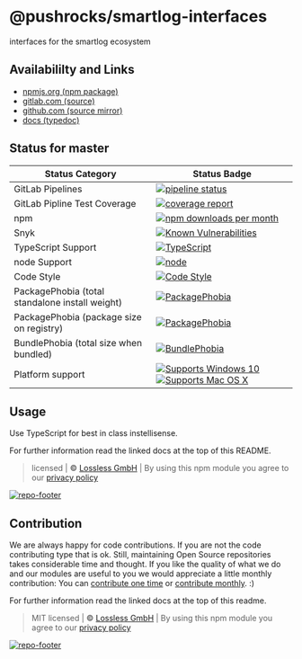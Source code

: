 # @pushrocks/smartlog-interfaces
interfaces for the smartlog ecosystem

## Availabililty and Links
* [npmjs.org (npm package)](https://www.npmjs.com/package/@pushrocks/smartlog-interfaces)
* [gitlab.com (source)](https://gitlab.com/pushrocks/smartlog-interfaces)
* [github.com (source mirror)](https://github.com/pushrocks/smartlog-interfaces)
* [docs (typedoc)](https://pushrocks.gitlab.io/smartlog-interfaces/)

## Status for master

Status Category | Status Badge
-- | --
GitLab Pipelines | [![pipeline status](https://gitlab.com/pushrocks/smartlog-interfaces/badges/master/pipeline.svg)](https://lossless.cloud)
GitLab Pipline Test Coverage | [![coverage report](https://gitlab.com/pushrocks/smartlog-interfaces/badges/master/coverage.svg)](https://lossless.cloud)
npm | [![npm downloads per month](https://badgen.net/npm/dy/@pushrocks/smartlog-interfaces)](https://lossless.cloud)
Snyk | [![Known Vulnerabilities](https://badgen.net/snyk/pushrocks/smartlog-interfaces)](https://lossless.cloud)
TypeScript Support | [![TypeScript](https://badgen.net/badge/TypeScript/>=%203.x/blue?icon=typescript)](https://lossless.cloud)
node Support | [![node](https://img.shields.io/badge/node->=%2010.x.x-blue.svg)](https://nodejs.org/dist/latest-v10.x/docs/api/)
Code Style | [![Code Style](https://badgen.net/badge/style/prettier/purple)](https://lossless.cloud)
PackagePhobia (total standalone install weight) | [![PackagePhobia](https://badgen.net/packagephobia/install/@pushrocks/smartlog-interfaces)](https://lossless.cloud)
PackagePhobia (package size on registry) | [![PackagePhobia](https://badgen.net/packagephobia/publish/@pushrocks/smartlog-interfaces)](https://lossless.cloud)
BundlePhobia (total size when bundled) | [![BundlePhobia](https://badgen.net/bundlephobia/minzip/@pushrocks/smartlog-interfaces)](https://lossless.cloud)
Platform support | [![Supports Windows 10](https://badgen.net/badge/supports%20Windows%2010/yes/green?icon=windows)](https://lossless.cloud) [![Supports Mac OS X](https://badgen.net/badge/supports%20Mac%20OS%20X/yes/green?icon=apple)](https://lossless.cloud)

## Usage

Use TypeScript for best in class instellisense.

For further information read the linked docs at the top of this README.

> licensed | **&copy;** [Lossless GmbH](https://lossless.gmbh)
> | By using this npm module you agree to our [privacy policy](https://lossless.gmbH/privacy.html)

[![repo-footer](https://pushrocks.gitlab.io/assets/repo-footer.svg)](https://push.rocks)


## Contribution

We are always happy for code contributions. If you are not the code contributing type that is ok. Still, maintaining Open Source repositories takes considerable time and thought. If you like the quality of what we do and our modules are useful to you we would appreciate a little monthly contribution: You can [contribute one time](https://lossless.link/contribute-onetime) or [contribute monthly](https://lossless.link/contribute). :)

For further information read the linked docs at the top of this readme.

> MIT licensed | **&copy;** [Lossless GmbH](https://lossless.gmbh)
| By using this npm module you agree to our [privacy policy](https://lossless.gmbH/privacy)

[![repo-footer](https://lossless.gitlab.io/publicrelations/repofooter.svg)](https://maintainedby.lossless.com)
